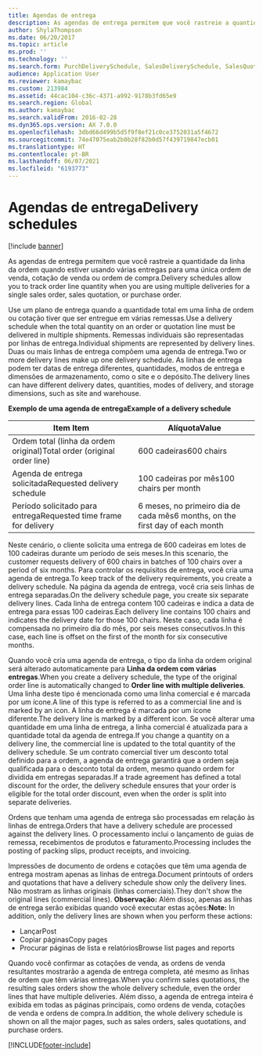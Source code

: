 ```yaml
---
title: Agendas de entrega
description: As agendas de entrega permitem que você rastreie a quantidade da linha da ordem quando estiver usando várias entregas para uma única ordem de venda, cotação de venda ou ordem de compra.
author: ShylaThompson
ms.date: 06/20/2017
ms.topic: article
ms.prod: ''
ms.technology: ''
ms.search.form: PurchDeliverySchedule, SalesDeliverySchedule, SalesQuotationDeliverySchedule, SalesQuotationDeliverySchedule
audience: Application User
ms.reviewer: kamaybac
ms.custom: 213984
ms.assetid: 44cac104-c36c-4371-a992-9178b3fd65e9
ms.search.region: Global
ms.author: kamaybac
ms.search.validFrom: 2016-02-28
ms.dyn365.ops.version: AX 7.0.0
ms.openlocfilehash: 3dbd66d499b5d5f9f8ef21c0ce3752031a5f4672
ms.sourcegitcommit: 74e47075eab2b0b28f82b0d57f439719847ecb01
ms.translationtype: HT
ms.contentlocale: pt-BR
ms.lasthandoff: 06/07/2021
ms.locfileid: "6193773"
---
```

# <a name="delivery-schedules"></a><span data-ttu-id="81dc1-103">Agendas de entrega</span><span class="sxs-lookup"><span data-stu-id="81dc1-103">Delivery schedules</span></span>

[!include [banner](../includes/banner.md)]

<span data-ttu-id="81dc1-104">As agendas de entrega permitem que você rastreie a quantidade da linha da ordem quando estiver usando várias entregas para uma única ordem de venda, cotação de venda ou ordem de compra.</span><span class="sxs-lookup"><span data-stu-id="81dc1-104">Delivery schedules allow you to track order line quantity when you are using multiple deliveries for a single sales order, sales quotation, or purchase order.</span></span>

<span data-ttu-id="81dc1-105">Use um plano de entrega quando a quantidade total em uma linha de ordem ou cotação tiver que ser entregue em várias remessas.</span><span class="sxs-lookup"><span data-stu-id="81dc1-105">Use a delivery schedule when the total quantity on an order or quotation line must be delivered in multiple shipments.</span></span> <span data-ttu-id="81dc1-106">Remessas individuais são representadas por linhas de entrega.</span><span class="sxs-lookup"><span data-stu-id="81dc1-106">Individual shipments are represented by delivery lines.</span></span> <span data-ttu-id="81dc1-107">Duas ou mais linhas de entrega compõem uma agenda de entrega.</span><span class="sxs-lookup"><span data-stu-id="81dc1-107">Two or more delivery lines make up one delivery schedule.</span></span> <span data-ttu-id="81dc1-108">As linhas de entrega podem ter datas de entrega diferentes, quantidades, modos de entrega e dimensões de armazenamento, como o site e o depósito.</span><span class="sxs-lookup"><span data-stu-id="81dc1-108">The delivery lines can have different delivery dates, quantities, modes of delivery, and storage dimensions, such as site and warehouse.</span></span>  

<span data-ttu-id="81dc1-109">**Exemplo de uma agenda de entrega**</span><span class="sxs-lookup"><span data-stu-id="81dc1-109">**Example of a delivery schedule**</span></span>

| <span data-ttu-id="81dc1-110">Item </span><span class="sxs-lookup"><span data-stu-id="81dc1-110">Item</span></span>                              | <span data-ttu-id="81dc1-111">Alíquota</span><span class="sxs-lookup"><span data-stu-id="81dc1-111">Value</span></span>                                    |
|-----------------------------------|------------------------------------------|
| <span data-ttu-id="81dc1-112">Ordem total (linha da ordem original)</span><span class="sxs-lookup"><span data-stu-id="81dc1-112">Total order (original order line)</span></span> | <span data-ttu-id="81dc1-113">600 cadeiras</span><span class="sxs-lookup"><span data-stu-id="81dc1-113">600 chairs</span></span>                               |
| <span data-ttu-id="81dc1-114">Agenda de entrega solicitada</span><span class="sxs-lookup"><span data-stu-id="81dc1-114">Requested delivery schedule</span></span>       | <span data-ttu-id="81dc1-115">100 cadeiras por mês</span><span class="sxs-lookup"><span data-stu-id="81dc1-115">100 chairs per month</span></span>                     |
| <span data-ttu-id="81dc1-116">Período solicitado para entrega</span><span class="sxs-lookup"><span data-stu-id="81dc1-116">Requested time frame for delivery</span></span> | <span data-ttu-id="81dc1-117">6 meses, no primeiro dia de cada mês</span><span class="sxs-lookup"><span data-stu-id="81dc1-117">6 months, on the first day of each month</span></span> |

<span data-ttu-id="81dc1-118">Neste cenário, o cliente solicita uma entrega de 600 cadeiras em lotes de 100 cadeiras durante um período de seis meses.</span><span class="sxs-lookup"><span data-stu-id="81dc1-118">In this scenario, the customer requests delivery of 600 chairs in batches of 100 chairs over a period of six months.</span></span> <span data-ttu-id="81dc1-119">Para controlar os requisitos de entrega, você cria uma agenda de entrega.</span><span class="sxs-lookup"><span data-stu-id="81dc1-119">To keep track of the delivery requirements, you create a delivery schedule.</span></span> <span data-ttu-id="81dc1-120">Na página da agenda de entrega, você cria seis linhas de entrega separadas.</span><span class="sxs-lookup"><span data-stu-id="81dc1-120">On the delivery schedule page, you create six separate delivery lines.</span></span> <span data-ttu-id="81dc1-121">Cada linha de entrega contem 100 cadeiras e indica a data de entrega para essas 100 cadeiras.</span><span class="sxs-lookup"><span data-stu-id="81dc1-121">Each delivery line contains 100 chairs and indicates the delivery date for those 100 chairs.</span></span> <span data-ttu-id="81dc1-122">Neste caso, cada linha é compensada no primeiro dia do mês, por seis meses consecutivos.</span><span class="sxs-lookup"><span data-stu-id="81dc1-122">In this case, each line is offset on the first of the month for six consecutive months.</span></span>  

<span data-ttu-id="81dc1-123">Quando você cria uma agenda de entrega, o tipo da linha da ordem original será alterado automaticamente para **Linha da ordem com várias entregas**.</span><span class="sxs-lookup"><span data-stu-id="81dc1-123">When you create a delivery schedule, the type of the original order line is automatically changed to **Order line with multiple deliveries**.</span></span> <span data-ttu-id="81dc1-124">Uma linha deste tipo é mencionada como uma linha comercial e é marcada por um ícone.</span><span class="sxs-lookup"><span data-stu-id="81dc1-124">A line of this type is referred to as a commercial line and is marked by an icon.</span></span> <span data-ttu-id="81dc1-125">A linha de entrega é marcada por um ícone diferente.</span><span class="sxs-lookup"><span data-stu-id="81dc1-125">The delivery line is marked by a different icon.</span></span> <span data-ttu-id="81dc1-126">Se você alterar uma quantidade em uma linha de entrega, a linha comercial é atualizada para a quantidade total da agenda de entrega.</span><span class="sxs-lookup"><span data-stu-id="81dc1-126">If you change a quantity on a delivery line, the commercial line is updated to the total quantity of the delivery schedule.</span></span> <span data-ttu-id="81dc1-127">Se um contrato comercial tiver um desconto total definido para a ordem, a agenda de entrega garantirá que a ordem seja qualificada para o desconto total da ordem, mesmo quando ordem for dividida em entregas separadas.</span><span class="sxs-lookup"><span data-stu-id="81dc1-127">If a trade agreement has defined a total discount for the order, the delivery schedule ensures that your order is eligible for the total order discount, even when the order is split into separate deliveries.</span></span>  

<span data-ttu-id="81dc1-128">Ordens que tenham uma agenda de entrega são processadas em relação às linhas de entrega.</span><span class="sxs-lookup"><span data-stu-id="81dc1-128">Orders that have a delivery schedule are processed against the delivery lines.</span></span> <span data-ttu-id="81dc1-129">O processamento inclui o lançamento de guias de remessa, recebimentos de produtos e faturamento.</span><span class="sxs-lookup"><span data-stu-id="81dc1-129">Processing includes the posting of packing slips, product receipts, and invoicing.</span></span>  

<span data-ttu-id="81dc1-130">Impressões de documento de ordens e cotações que têm uma agenda de entrega mostram apenas as linhas de entrega.</span><span class="sxs-lookup"><span data-stu-id="81dc1-130">Document printouts of orders and quotations that have a delivery schedule show only the delivery lines.</span></span> <span data-ttu-id="81dc1-131">Não mostram as linhas originais (linhas comerciais).</span><span class="sxs-lookup"><span data-stu-id="81dc1-131">They don't show the original lines (commercial lines).</span></span> <span data-ttu-id="81dc1-132">**Observação:** Além disso, apenas as linhas de entrega serão exibidas quando você executar estas ações:</span><span class="sxs-lookup"><span data-stu-id="81dc1-132">**Note:** In addition, only the delivery lines are shown when you perform these actions:</span></span>

-   <span data-ttu-id="81dc1-133">Lançar</span><span class="sxs-lookup"><span data-stu-id="81dc1-133">Post</span></span>
-   <span data-ttu-id="81dc1-134">Copiar páginas</span><span class="sxs-lookup"><span data-stu-id="81dc1-134">Copy pages</span></span>
-   <span data-ttu-id="81dc1-135">Procurar páginas de lista e relatórios</span><span class="sxs-lookup"><span data-stu-id="81dc1-135">Browse list pages and reports</span></span>

<span data-ttu-id="81dc1-136">Quando você confirmar as cotações de venda, as ordens de venda resultantes mostrarão a agenda de entrega completa, até mesmo as linhas de ordem que têm várias entregas.</span><span class="sxs-lookup"><span data-stu-id="81dc1-136">When you confirm sales quotations, the resulting sales orders show the whole delivery schedule, even the order lines that have multiple deliveries.</span></span> <span data-ttu-id="81dc1-137">Além disso, a agenda de entrega inteira é exibida em todas as páginas principais, como ordens de venda, cotações de venda e ordens de compra.</span><span class="sxs-lookup"><span data-stu-id="81dc1-137">In addition, the whole delivery schedule is shown on all the major pages, such as sales orders, sales quotations, and purchase orders.</span></span>





[!INCLUDE[footer-include](../../includes/footer-banner.md)]